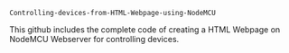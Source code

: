     Controlling-devices-from-HTML-Webpage-using-NodeMCU
This github includes the complete code of creating a HTML Webpage on NodeMCU Webserver for controlling devices.
